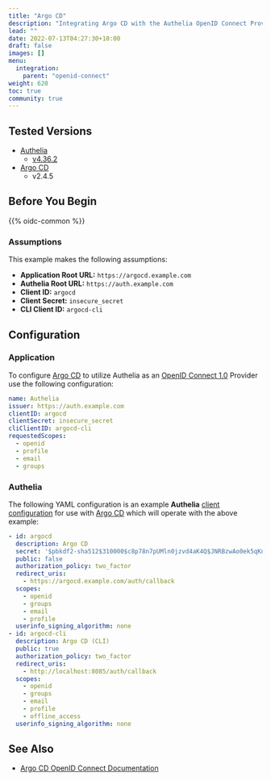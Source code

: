 ```yaml
---
title: "Argo CD"
description: "Integrating Argo CD with the Authelia OpenID Connect Provider."
lead: ""
date: 2022-07-13T04:27:30+10:00
draft: false
images: []
menu:
  integration:
    parent: "openid-connect"
weight: 620
toc: true
community: true
---
```


## Tested Versions

* [Authelia]
  * [v4.36.2](https://github.com/authelia/authelia/releases/tag/v4.36.2)
* [Argo CD]
  * v2.4.5

## Before You Begin

{{% oidc-common %}}

### Assumptions

This example makes the following assumptions:

* __Application Root URL:__ `https://argocd.example.com`
* __Authelia Root URL:__ `https://auth.example.com`
* __Client ID:__ `argocd`
* __Client Secret:__ `insecure_secret`
* __CLI Client ID:__ `argocd-cli`

## Configuration

### Application

To configure [Argo CD] to utilize Authelia as an [OpenID Connect 1.0] Provider use the following configuration:

```yaml
name: Authelia
issuer: https://auth.example.com
clientID: argocd
clientSecret: insecure_secret
cliClientID: argocd-cli
requestedScopes:
  - openid
  - profile
  - email
  - groups
```

### Authelia

The following YAML configuration is an example __Authelia__
[client configuration](../../../configuration/identity-providers/open-id-connect.md#clients) for use with [Argo CD]
which will operate with the above example:

```yaml
- id: argocd
  description: Argo CD
  secret: '$pbkdf2-sha512$310000$c8p78n7pUMln0jzvd4aK4Q$JNRBzwAo0ek5qKn50cFzzvE9RXV88h1wJn5KGiHrD0YKtZaR/nCb2CJPOsKaPK0hjf.9yHxzQGZziziccp6Yng'  # The digest of 'insecure_secret'.
  public: false
  authorization_policy: two_factor
  redirect_uris:
    - https://argocd.example.com/auth/callback
  scopes:
    - openid
    - groups
    - email
    - profile
  userinfo_signing_algorithm: none
- id: argocd-cli
  description: Argo CD (CLI)
  public: true
  authorization_policy: two_factor
  redirect_uris:
    - http://localhost:8085/auth/callback
  scopes:
    - openid
    - groups
    - email
    - profile
    - offline_access
  userinfo_signing_algorithm: none
```

## See Also

* [Argo CD OpenID Connect Documentation](https://argo-cd.readthedocs.io/en/stable/operator-manual/user-management/#existing-oidc-provider)

[Authelia]: https://www.authelia.com
[Argo CD]: https://argo-cd.readthedocs.io/en/stable/
[OpenID Connect 1.0]: ../../openid-connect/introduction.md




